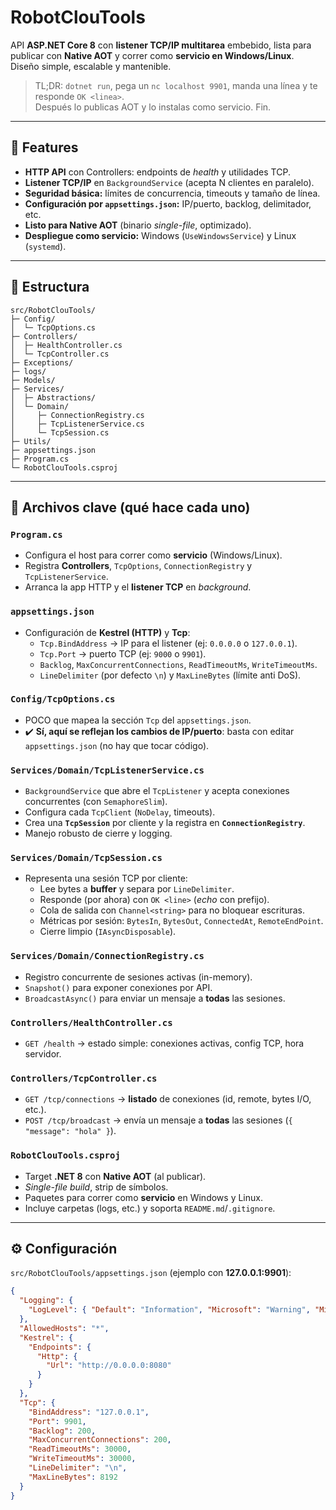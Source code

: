 # RobotClouTools

API **ASP.NET Core 8** con **listener TCP/IP multitarea** embebido, lista para publicar con **Native AOT** y correr como **servicio en Windows/Linux**.  
Diseño simple, escalable y mantenible.

> TL;DR: `dotnet run`, pega un `nc localhost 9901`, manda una línea y te responde `OK <linea>`.  
> Después lo publicas AOT y lo instalas como servicio. Fin.

---

## 🚀 Features

- **HTTP API** con Controllers: endpoints de _health_ y utilidades TCP.
- **Listener TCP/IP** en `BackgroundService` (acepta N clientes en paralelo).
- **Seguridad básica:** límites de concurrencia, timeouts y tamaño de línea.
- **Configuración por `appsettings.json`:** IP/puerto, backlog, delimitador, etc.
- **Listo para Native AOT** (binario _single-file_, optimizado).
- **Despliegue como servicio:** Windows (`UseWindowsService`) y Linux (`systemd`).

---

## 📁 Estructura

```text
src/RobotClouTools/
├─ Config/
│  └─ TcpOptions.cs
├─ Controllers/
│  ├─ HealthController.cs
│  └─ TcpController.cs
├─ Exceptions/
├─ logs/
├─ Models/
├─ Services/
│  ├─ Abstractions/
│  └─ Domain/
│     ├─ ConnectionRegistry.cs
│     ├─ TcpListenerService.cs
│     └─ TcpSession.cs
├─ Utils/
├─ appsettings.json
├─ Program.cs
└─ RobotClouTools.csproj

```
---

## 🧩 Archivos clave (qué hace cada uno)

### `Program.cs`
- Configura el host para correr como **servicio** (Windows/Linux).
- Registra **Controllers**, `TcpOptions`, `ConnectionRegistry` y `TcpListenerService`.
- Arranca la app HTTP y el **listener TCP** en _background_.

### `appsettings.json`
- Configuración de **Kestrel (HTTP)** y **Tcp**:
  - `Tcp.BindAddress` → IP para el listener (ej: `0.0.0.0` o `127.0.0.1`).
  - `Tcp.Port` → puerto TCP (ej: `9000` o `9901`).
  - `Backlog`, `MaxConcurrentConnections`, `ReadTimeoutMs`, `WriteTimeoutMs`.
  - `LineDelimiter` (por defecto `\n`) y `MaxLineBytes` (límite anti DoS).

### `Config/TcpOptions.cs`
- POCO que mapea la sección `Tcp` del `appsettings.json`.  
- ✔️ **Sí, aquí se reflejan los cambios de IP/puerto**: basta con editar `appsettings.json` (no hay que tocar código).

### `Services/Domain/TcpListenerService.cs`
- `BackgroundService` que abre el `TcpListener` y acepta conexiones concurrentes (con `SemaphoreSlim`).
- Configura cada `TcpClient` (`NoDelay`, timeouts).
- Crea una **`TcpSession`** por cliente y la registra en **`ConnectionRegistry`**.
- Manejo robusto de cierre y logging.

### `Services/Domain/TcpSession.cs`
- Representa una sesión TCP por cliente:
  - Lee bytes a **buffer** y separa por `LineDelimiter`.
  - Responde (por ahora) con `OK <line>` (_echo_ con prefijo).
  - Cola de salida con `Channel<string>` para no bloquear escrituras.
  - Métricas por sesión: `BytesIn`, `BytesOut`, `ConnectedAt`, `RemoteEndPoint`.
  - Cierre limpio (`IAsyncDisposable`).

### `Services/Domain/ConnectionRegistry.cs`
- Registro concurrente de sesiones activas (in-memory).
- `Snapshot()` para exponer conexiones por API.
- `BroadcastAsync()` para enviar un mensaje a **todas** las sesiones.

### `Controllers/HealthController.cs`
- `GET /health` → estado simple: conexiones activas, config TCP, hora servidor.

### `Controllers/TcpController.cs`
- `GET /tcp/connections` → **listado** de conexiones (id, remote, bytes I/O, etc.).
- `POST /tcp/broadcast` → envía un mensaje a **todas** las sesiones (`{ "message": "hola" }`).

### `RobotClouTools.csproj`
- Target **.NET 8** con **Native AOT** (al publicar).
- _Single-file build_, strip de símbolos.
- Paquetes para correr como **servicio** en Windows y Linux.
- Incluye carpetas (logs, etc.) y soporta `README.md`/`.gitignore`.

---

## ⚙️ Configuración

`src/RobotClouTools/appsettings.json` (ejemplo con **127.0.0.1:9901**):
```json
{
  "Logging": {
    "LogLevel": { "Default": "Information", "Microsoft": "Warning", "Microsoft.Hosting.Lifetime": "Information" }
  },
  "AllowedHosts": "*",
  "Kestrel": {
    "Endpoints": {
      "Http": {
        "Url": "http://0.0.0.0:8080"
      }
    }
  },
  "Tcp": {
    "BindAddress": "127.0.0.1",
    "Port": 9901,
    "Backlog": 200,
    "MaxConcurrentConnections": 200,
    "ReadTimeoutMs": 30000,
    "WriteTimeoutMs": 30000,
    "LineDelimiter": "\n",
    "MaxLineBytes": 8192
  }
}
